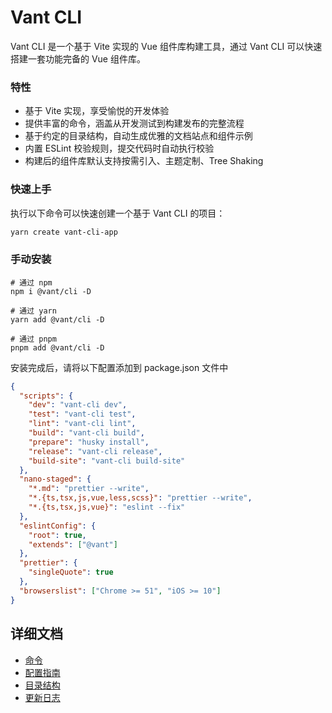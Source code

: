 # Vant CLI

Vant CLI 是一个基于 Vite 实现的 Vue 组件库构建工具，通过 Vant CLI 可以快速搭建一套功能完备的 Vue 组件库。

### 特性

- 基于 Vite 实现，享受愉悦的开发体验
- 提供丰富的命令，涵盖从开发测试到构建发布的完整流程
- 基于约定的目录结构，自动生成优雅的文档站点和组件示例
- 内置 ESLint 校验规则，提交代码时自动执行校验
- 构建后的组件库默认支持按需引入、主题定制、Tree Shaking

### 快速上手

执行以下命令可以快速创建一个基于 Vant CLI 的项目：

```bash
yarn create vant-cli-app
```

### 手动安装

```shell
# 通过 npm
npm i @vant/cli -D

# 通过 yarn
yarn add @vant/cli -D

# 通过 pnpm
pnpm add @vant/cli -D
```

安装完成后，请将以下配置添加到 package.json 文件中

```json
{
  "scripts": {
    "dev": "vant-cli dev",
    "test": "vant-cli test",
    "lint": "vant-cli lint",
    "build": "vant-cli build",
    "prepare": "husky install",
    "release": "vant-cli release",
    "build-site": "vant-cli build-site"
  },
  "nano-staged": {
    "*.md": "prettier --write",
    "*.{ts,tsx,js,vue,less,scss}": "prettier --write",
    "*.{ts,tsx,js,vue}": "eslint --fix"
  },
  "eslintConfig": {
    "root": true,
    "extends": ["@vant"]
  },
  "prettier": {
    "singleQuote": true
  },
  "browserslist": ["Chrome >= 51", "iOS >= 10"]
}
```

## 详细文档

- [命令](https://github.com/vant-ui/vant/tree/dev/packages/vant-cli/docs/commands.zh-CN.md)
- [配置指南](https://github.com/vant-ui/vant/tree/dev/packages/vant-cli/docs/config.zh-CN.md)
- [目录结构](https://github.com/vant-ui/vant/tree/dev/packages/vant-cli/docs/directory.zh-CN.md)
- [更新日志](https://github.com/vant-ui/vant/tree/dev/packages/vant-cli/changelog.md)
